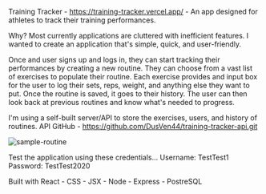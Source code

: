 Training Tracker - https://training-tracker.vercel.app/ - An app designed for athletes to track their training performances.

Why? Most currently applications are cluttered with inefficient features. I wanted to create an application that's simple, quick, and user-friendly.

Once and user signs up and logs in, they can start tracking their performances by creating a new routine. They can choose from a vast list of exercises to populate their routine. Each exercise provides and input box for the user to log their sets, reps, weight, and anything else they want to put. Once the routine is saved, it goes to their history. The user can then look back at previous routines and know what's needed to progress.

I'm using a self-built server/API to store the exercises, users, and history of routines. 
API GitHub - https://github.com/DusVen44/training-tracker-api.git

![sample-routine](https://user-images.githubusercontent.com/62815629/93781357-eb7f5400-fbee-11ea-990b-801b11386a76.png)

Test the application using these credentials...
Username: TestTest1
Password: TestTest2020

Built with React - CSS - JSX - Node - Express - PostreSQL